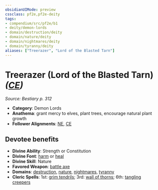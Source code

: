 ```yaml
---
obsidianUIMode: preview
cssclass: pf2e,pf2e-deity
tags:
- compendium/src/pf2e/b1
- deity/demon-lords
- domain/destruction/deity
- domain/nature/deity
- domain/nightmares/deity
- domain/tyranny/deity
aliases: ["Treerazer", "Lord of the Blasted Tarn"]
---
```

# Treerazer (Lord of the Blasted Tarn) *([CE](/rules/traits/chaotic-evil-b1.md))*  
*Source: Bestiary p. 312*  

- **Category**: Demon Lords
- **Anathema**: grant mercy to elves, plant trees, encourage natural plant growth
- **Follower Alignments**: [NE](/rules/traits/neutral-evil-b1.md), [CE](/rules/traits/chaotic-evil-b1.md)

## Devotee benefits

- **Divine Ability**: Strength or Constitution
- **Divine Font**: [harm](/compendium/spells/harm.md) or [heal](/compendium/spells/heal.md)
- **Divine Skill**: Nature
- **Favored Weapon**: [battle axe](/compendium/equipment/items/battle-axe.md)
- **Domains**: [destruction](/compendium/setting/domains.md#Destruction), [nature](/compendium/setting/domains.md#Nature), [nightmares](/compendium/setting/domains.md#Nightmares), [tyranny](/compendium/setting/domains.md#Tyranny)
- **Cleric Spells**: 1st: [grim tendrils](/compendium/spells/grim-tendrils.md); 3rd: [wall of thorns](/compendium/spells/wall-of-thorns.md); 6th: [tangling creepers](/compendium/spells/tangling-creepers.md)